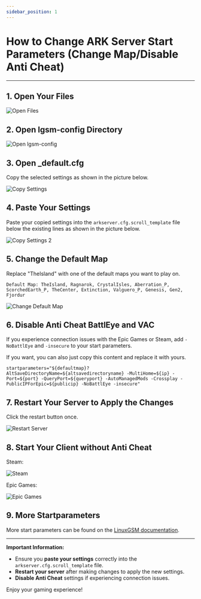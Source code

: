 ```yaml
---
sidebar_position: 1
---
```



# How to Change ARK Server Start Parameters (Change Map/Disable Anti Cheat)

---

## 1. Open Your Files

![Open Files](/img/ark/open_files.png)

## 2. Open lgsm-config Directory

![Open lgsm-config](/img/ark/config_lgsm.png)

## 3. Open _default.cfg

Copy the selected settings as shown in the picture below.

![Copy Settings](/img/ark/copy_default_cfg.png)

## 4. Paste Your Settings

Paste your copied settings into the `arkserver.cfg.scroll_template` file below the existing lines as shown in the picture below.

![Copy Settings 2](/img/ark/copy_into_arkserver.png)

## 5. Change the Default Map

Replace "TheIsland" with one of the default maps you want to play on.

`Default Map: TheIsland, Ragnarok, CrystalIsles, Aberration_P, ScorchedEarth_P, TheCenter, Extinction, Valguero_P, Genesis, Gen2, Fjordur`

![Change Default Map](/img/ark/change_defaultmap.png)

## 6. Disable Anti Cheat BattlEye and VAC

If you experience connection issues with the Epic Games or Steam, add `-NoBattlEye` and `-insecure` to your start parameters.

If you want, you can also just copy this content and replace it with yours.

`startparameters="${defaultmap}?AltSaveDirectoryName=${altsavedirectoryname} -MultiHome=${ip} -Port=${port} -QueryPort=${queryport} -AutoManagedMods -Crossplay -PublicIPForEpic=${publicip} -NoBattlEye -insecure"`

## 7. Restart Your Server to Apply the Changes

Click the restart button once.

![Restart Server](/img/ark/restart_server.png)

## 8. Start Your Client without Anti Cheat

Steam:

![Steam](/img/ark/start_without_anti_steam.png)

Epic Games:

![Epic Games](/img/ark/start_without_anti_epic.png)


## 9. More Startparameters

More start parameters can be found on the [LinuxGSM documentation](https://docs.linuxgsm.com/game-servers/ark-survival-evolved).

---

**Important Information:**

- Ensure you **paste your settings** correctly into the `arkserver.cfg.scroll_template` file.
- **Restart your server** after making changes to apply the new settings.
- **Disable Anti Cheat** settings if experiencing connection issues.

Enjoy your gaming experience!